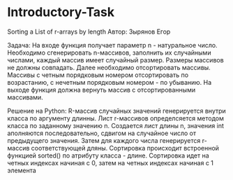 # Introductory-Task
Sorting a List of r-arrays by length
Автор: Зырянов Егор

Задача:
На входе функция получает параметр n - натуральное число. 
Необходимо сгенерировать n-массивов, заполнить их случайными числами, 
каждый массив имеет случайный размер. Размеры массивов не должны совпадать. 
Далее необходимо отсортировать массивы. 
Массивы с четным порядковым номером отсортировать по возрастанию, 
с нечетным порядковым номером - по убыванию. 
На выходе функция должна вернуть массив с отсортированными массивами.

Решение на Python:
  R-массив случайных значений генерируется внутри класса по аргументу длинны.
  Лист r-массивов определсяется методом класса по заданному значению n. 
Создается лист длины n, значения int аполняются последовательно, сдвигом на случайное число
от предыдущего значения. Затем для каждого числа генерируется r-массив
соответствующей дляны. 
  Сортировка происходит встроенной функцией sorted() по атрибуту класса -
длине. Сортировка идет на четных индексах начиная с 0, затем на четных индексах
начиная с 1 элемента 
